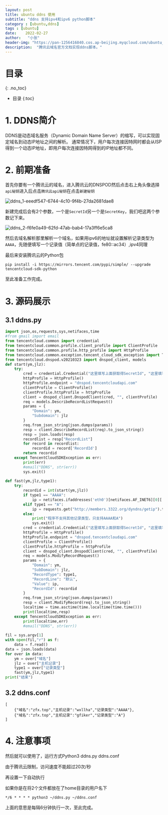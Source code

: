 ```yaml
---
layout: post
title: ubuntu ddns 使用
subtitle: "ddns 支持ipv4和ipv6 python脚本"
category : [ubuntu,ddns]
tags : [ubuntu]
date:    2022-02-27
author:   "小张"
header-img: "https://pan-1256416840.cos.ap-beijing.myqcloud.com/ubuntu_ddns-23dbdb3d-e57a-4078-893d-fc54f5d9a3f5.png"
description:  "腾讯云域名官方文档实现ddns脚本。"
---
```


# 目录
{: .no_toc}

* 目录
{:toc}


# 1. DDNS简介

DDNS是动态域名服务（Dynamic Domain Name Server）的缩写，可以实现固定域名到动态IP地址之间的解析。 通常情况下，用户每次连接因特网时都会从ISP得到一个动态IP地址，即用户每次连接因特网得到的IP地址都不同。

# 2. 前期准备

首先你要有一个腾讯云的域名，进入腾讯云的DNSPOD然后点击右上角头像选择`api秘钥`进入后点击`腾讯云api秘钥`在点击`新建秘钥`

![ddns_1-eeedf547-6744-4c10-9f4b-27da2681dae8](https://pan-1256416840.cos.ap-beijing.myqcloud.com/ddns_1-eeedf547-6744-4c10-9f4b-27da2681dae8.png)


新建完成后会有2个参数，一个是`SecretId`另一个是`SecretKey`，我们吧这两个参数记下来。

![ddns_2-f6fe0a49-62fd-47ab-bab4-17a3ff6e5ca8](https://pan-1256416840.cos.ap-beijing.myqcloud.com/ddns_2-f6fe0a49-62fd-47ab-bab4-17a3ff6e5ca8.png)


然后去域名解析那里解析一个域名，如果用ipv6的地址就设置解析记录类型为`AAAA`，先随便填写一个记录值（简单点的记录值，fe80::ac34）,ipv4同理

最后来安装腾讯云的Python包

```shell
pip install -i https://mirrors.tencent.com/pypi/simple/ --upgrade tencentcloud-sdk-python
```

至此准备工作完成。

# 3. 源码展示

## 3.1 ddns.py

```python
import json,os,requests,sys,netifaces,time
#from gmail import email
from tencentcloud.common import credential
from tencentcloud.common.profile.client_profile import ClientProfile
from tencentcloud.common.profile.http_profile import HttpProfile
from tencentcloud.common.exception.tencent_cloud_sdk_exception import TencentCloudSDKException
from tencentcloud.dnspod.v20210323 import dnspod_client, models
def start(ym,jlz):
    try:
        cred = credential.Credential("这里填写上面获取得SecretId", "这里填写SecretKey")
        httpProfile = HttpProfile()
        httpProfile.endpoint = "dnspod.tencentcloudapi.com"
        clientProfile = ClientProfile()
        clientProfile.httpProfile = httpProfile
        client = dnspod_client.DnspodClient(cred, "", clientProfile)
        req = models.DescribeRecordListRequest()
        params = {
            "Domain": ym,
            "Subdomain": jlz
        }
        req.from_json_string(json.dumps(params))
        resp = client.DescribeRecordList(req).to_json_string()
        resp = json.loads(resp)
        recordlist = resp["RecordList"]
        for record in recordlist:
            recordid = record['RecordId']
        return recordid
    except TencentCloudSDKException as err:
        print(err)
        #email("DDNS", str(err))
        sys.exit()
 
def fast(ym,jlz,type1):
    try:
        recordid = int(start(ym,jlz))
        if type1 == "AAAA":
            ip = netifaces.ifaddresses('eth0')[netifaces.AF_INET6][0]['addr'].replace("%eth0","")
        elif type1 == "A":
            ip = requests.get("http://members.3322.org/dyndns/getip").text
        else:
            print("程序不支持其他记录类型，只支持AAAA和A")
            sys.exit()
        cred = credential.Credential("这里填写上面获取得SecretId", "这里填写SecretKey")
        httpProfile = HttpProfile()
        httpProfile.endpoint = "dnspod.tencentcloudapi.com"
        clientProfile = ClientProfile()
        clientProfile.httpProfile = httpProfile
        client = dnspod_client.DnspodClient(cred, "", clientProfile)
        req = models.ModifyRecordRequest()
        params = {
            "Domain": ym,
            "SubDomain": jlz,
            "RecordType": type1,
            "RecordLine": "默认",
            "Value": ip,
            "RecordId": recordid
        }
        req.from_json_string(json.dumps(params))
        resp = client.ModifyRecord(req).to_json_string()
        localtime = time.asctime(time.localtime(time.time()))
        print(localtime,resp)
    except TencentCloudSDKException as err:
        print(localtime,err)
        #email("DDNS", str(err))
 
fil = sys.argv[1]
with open(fil,"r") as f:
    data = f.read()
data = json.loads(data)
for over in data:
    ym = over["域名"]
    jlz = over["主机记录"]
    type1 = over["记录类型"]
    fast(ym,jlz,type1)
print("结束")
```

## 3.2 ddns.conf

```text
[
    {"域名":"zfx.top","主机记录":"wxllha","记录类型":"AAAA"},
    {"域名":"zfx.top","主机记录":"gfiker","记录类型":"A"}
]
```



# 4. 注意事项

然后就可以使用了，运行方式Python3 ddns.py ddns.conf

由于腾讯云限制，访问速度不能超过20次/秒

再设置一下自动执行

如果你是在将2个文件都放在了home目录的用户名下

```text
*/6 * * * * python3 ~/ddns.py ~/ddns.conf
```

上面的意思是每隔6分钟执行一次，至此完成。
